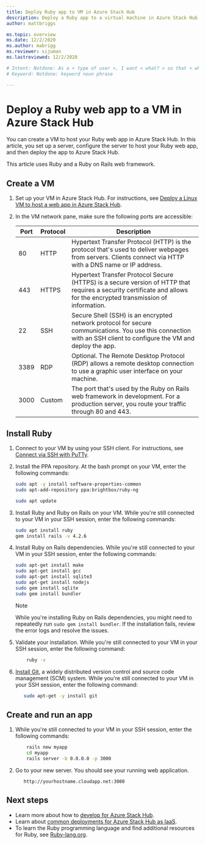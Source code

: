```yaml
---
title: Deploy Ruby app to VM in Azure Stack Hub 
description: Deploy a Ruby app to a virtual machine in Azure Stack Hub.
author: mattbriggs

ms.topic: overview
ms.date: 12/2/2020
ms.author: mabrigg
ms.reviewer: sijuman
ms.lastreviewed: 12/2/2020

# Intent: Notdone: As a < type of user >, I want < what? > so that < why? >
# Keyword: Notdone: keyword noun phrase

---
```



# Deploy a Ruby web app to a VM in Azure Stack Hub

You can create a VM to host your Ruby web app in Azure Stack Hub. In this article, you set up a server, configure the server to host your Ruby web app, and then deploy the app to Azure Stack Hub.

This article uses Ruby and a Ruby on Rails web framework.

## Create a VM

1. Set up your VM in Azure Stack Hub. For instructions, see [Deploy a Linux VM to host a web app in Azure Stack Hub](azure-stack-dev-start-howto-deploy-linux.md).

2. In the VM network pane, make sure the following ports are accessible:

    | Port | Protocol | Description |
    | --- | --- | --- |
    | 80 | HTTP | Hypertext Transfer Protocol (HTTP) is the protocol that's used to deliver webpages from servers. Clients connect via HTTP with a DNS name or IP address. |
    | 443 | HTTPS | Hypertext Transfer Protocol Secure (HTTPS) is a secure version of HTTP that requires a security certificate and allows for the encrypted transmission of information. |
    | 22 | SSH | Secure Shell (SSH) is an encrypted network protocol for secure communications. You use this connection with an SSH client to configure the VM and deploy the app. |
    | 3389 | RDP | Optional. The Remote Desktop Protocol (RDP) allows a remote desktop connection to use a graphic user interface on your machine.   |
    | 3000 | Custom | The port that's used by the Ruby on Rails web framework in development. For a production server, you route your traffic through 80 and 443. |

## Install Ruby

1. Connect to your VM by using your SSH client. For instructions, see [Connect via SSH with PuTTy](azure-stack-dev-start-howto-ssh-public-key.md#connect-with-ssh-by-using-putty).

1. Install the PPA repository. At the bash prompt on your VM, enter the following commands:

    ```bash  
    sudo apt -y install software-properties-common
    sudo apt-add-repository ppa:brightbox/ruby-ng

    sudo apt update
    ```

2. Install Ruby and Ruby on Rails on your VM. While you're still connected to your VM in your SSH session, enter the following commands:

    ```bash  
    sudo apt install ruby
    gem install rails -v 4.2.6
    ```

3. Install Ruby on Rails dependencies. While you're still connected to your VM in your SSH session, enter the following commands:

    ```bash  
    sudo apt-get install make
    sudo apt-get install gcc
    sudo apt-get install sqlite3
    sudo apt-get install nodejs
    sudo gem install sqlite
    sudo gem install bundler
    ```

    > [!NOTE]  
    > While you're installing Ruby on Rails dependencies, you might need to repeatedly run `sudo gem install bundler`. If the installation fails, review the error logs and resolve the issues.

4. Validate your installation. While you're still connected to your VM in your SSH session, enter the following command:

    ```bash  
        ruby -v
    ```

3. [Install Git](https://git-scm.com), a widely distributed version control and source code management (SCM) system. While you're still connected to your VM in your SSH session, enter the following command:

    ```bash  
       sudo apt-get -y install git
    ```

## Create and run an app

1. While you're still connected to your VM in your SSH session, enter the following commands:

    ```bash
        rails new myapp
        cd myapp
        rails server -b 0.0.0.0 -p 3000
    ```

2. Go to your new server. You should see your running web application.

    ```HTTP  
       http://yourhostname.cloudapp.net:3000
    ```

## Next steps

- Learn more about how to [develop for Azure Stack Hub](azure-stack-dev-start.md).
- Learn about [common deployments for Azure Stack Hub as IaaS](azure-stack-dev-start-deploy-app.md).
- To learn the Ruby programming language and find additional resources for Ruby, see [Ruby-lang.org](https://www.ruby-lang.org).
